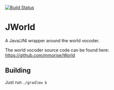 [![Build Status](https://travis-ci.org/marytts/jworld.svg)](https://travis-ci.org/marytts/jworld)

# JWorld

A Java/JNI wrapper around the world vocoder.

The world vocoder source code can be found here: https://github.com/mmorise/World

## Building

Just run `./gradlew b`
